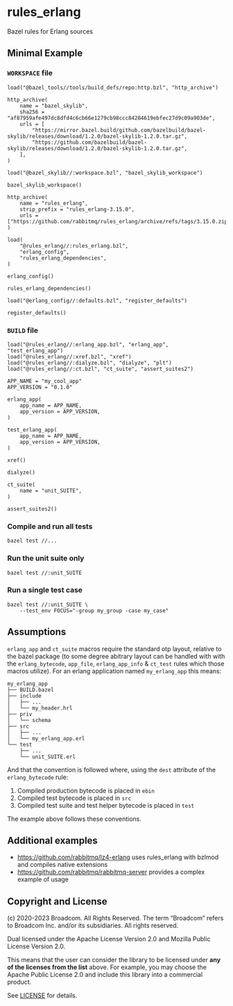 # rules_erlang

Bazel rules for Erlang sources

## Minimal Example

### `WORKSPACE` file

```starlark
load("@bazel_tools//tools/build_defs/repo:http.bzl", "http_archive")

http_archive(
    name = "bazel_skylib",
    sha256 = "af87959afe497dc8dfd4c6cb66e1279cb98ccc84284619ebfec27d9c09a903de",
    urls = [
        "https://mirror.bazel.build/github.com/bazelbuild/bazel-skylib/releases/download/1.2.0/bazel-skylib-1.2.0.tar.gz",
        "https://github.com/bazelbuild/bazel-skylib/releases/download/1.2.0/bazel-skylib-1.2.0.tar.gz",
    ],
)

load("@bazel_skylib//:workspace.bzl", "bazel_skylib_workspace")

bazel_skylib_workspace()

http_archive(
    name = "rules_erlang",
    strip_prefix = "rules_erlang-3.15.0",
    urls = ["https://github.com/rabbitmq/rules_erlang/archive/refs/tags/3.15.0.zip"],
)

load(
    "@rules_erlang//:rules_erlang.bzl",
    "erlang_config",
    "rules_erlang_dependencies",
)

erlang_config()

rules_erlang_dependencies()

load("@erlang_config//:defaults.bzl", "register_defaults")

register_defaults()

```

### `BUILD` file

```starlark
load("@rules_erlang//:erlang_app.bzl", "erlang_app", "test_erlang_app")
load("@rules_erlang//:xref.bzl", "xref")
load("@rules_erlang//:dialyze.bzl", "dialyze", "plt")
load("@rules_erlang//:ct.bzl", "ct_suite", "assert_suites2")

APP_NAME = "my_cool_app"
APP_VERSION = "0.1.0"

erlang_app(
    app_name = APP_NAME,
    app_version = APP_VERSION,
)

test_erlang_app(
    app_name = APP_NAME,
    app_version = APP_VERSION,
)

xref()

dialyze()

ct_suite(
    name = "unit_SUITE",
)

assert_suites2()
```

### Compile and run all tests

```shell
bazel test //...
```

### Run the unit suite only

```shell
bazel test //:unit_SUITE
```

### Run a single test case

```shell
bazel test //:unit_SUITE \
    --test_env FOCUS="-group my_group -case my_case"
```

## Assumptions

`erlang_app` and `ct_suite` macros require the standard otp layout, relative to the bazel package (to some degree abitrary layout can be handled with with the `erlang_bytecode`, `app_file`, `erlang_app_info` & `ct_test` rules which those macros utilize). For an erlang application named `my_erlang_app` this means:

```
my_erlang_app
├── BUILD.bazel
├── include
│   ├── ...
│   └── my_header.hrl
├── priv
│   └── schema
├── src
│   ├── ...
│   └── my_erlang_app.erl
└── test
    ├── ...
    └── unit_SUITE.erl
```

And that the convention is followed where, using the `dest` attribute of the `erlang_bytecode` rule:
1. Compiled production bytecode is placed in `ebin`
2. Compiled test bytecode is placed in `src`
3. Compiled test suite and test helper bytecode is placed in `test`

The example above follows these conventions.

## Additional examples

- https://github.com/rabbitmq/lz4-erlang uses rules_erlang with bzlmod and compiles native extensions
- https://github.com/rabbitmq/rabbitmq-server provides a complex example of usage

## Copyright and License

(c) 2020-2023 Broadcom. All Rights Reserved. The term “Broadcom” refers to Broadcom Inc. and/or its subsidiaries.  All rights reserved.

Dual licensed under the Apache License Version 2.0 and
Mozilla Public License Version 2.0.

This means that the user can consider the library to be licensed under
**any of the licenses from the list** above. For example, you may
choose the Apache Public License 2.0 and include this library into a
commercial product.

See [LICENSE](./LICENSE) for details.

